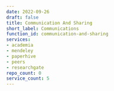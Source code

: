 ```yaml
---
date: 2022-09-26
draft: false
title: Communication And Sharing
short_label: Communications
function_id: communication-and-sharing
services:
- academia
- mendeley
- paperhive
- peers
- researchgate
repo_count: 0
service_count: 5
---
```



